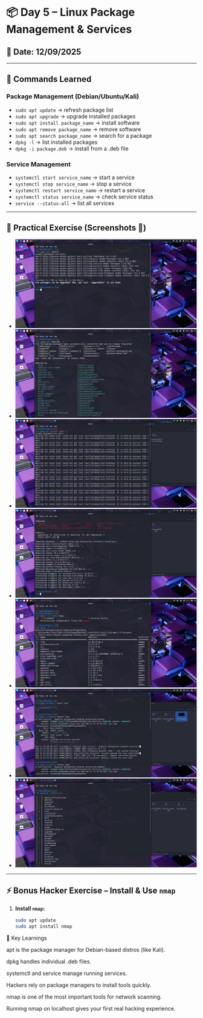 # 📦 Day 5 – Linux Package Management & Services

## 📅 Date: 12/09/2025

---

## 🔹 Commands Learned

### Package Management (Debian/Ubuntu/Kali)
- `sudo apt update` → refresh package list  
- `sudo apt upgrade` → upgrade installed packages  
- `sudo apt install package_name` → install software  
- `sudo apt remove package_name` → remove software  
- `sudo apt search package_name` → search for a package  
- `dpkg -l` → list installed packages  
- `dpkg -i package.deb` → install from a .deb file  

### Service Management
- `systemctl start service_name` → start a service  
- `systemctl stop service_name` → stop a service  
- `systemctl restart service_name` → restart a service  
- `systemctl status service_name` → check service status  
- `service --status-all` → list all services  

---

## 🔹 Practical Exercise (Screenshots 📸)
- ![apt update](images/day5_apt_update.png)  
- ![apt upgrade](images/day5_apt_upgrade.png)  
- ![apt install](images/day5_apt_install.png)  
- ![apt remove](images/day5_apt_remove.png)  
- ![dpkg](images/day5_dpkg.png)  
- ![systemctl status](images/day5_systemctl_status.png)  
- ![service list](images/day5_service_list.png)  

---

## ⚡ Bonus Hacker Exercise – Install & Use `nmap`

1. **Install `nmap`:**
   ```bash
   sudo apt update
   sudo apt install nmap

🔹 Key Learnings

apt is the package manager for Debian-based distros (like Kali).

dpkg handles individual .deb files.

systemctl and service manage running services.

Hackers rely on package managers to install tools quickly.

nmap is one of the most important tools for network scanning.

Running nmap on localhost gives your first real hacking experience.


